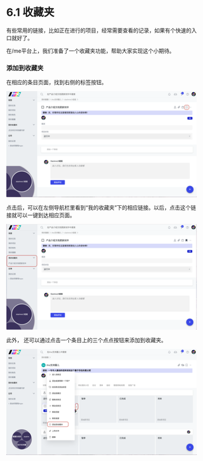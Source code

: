 # 6.1 收藏夹

有些常用的链接，比如正在进行的项目，经常需要查看的记录，如果有个快速的入口就好了。

在/me平台上，我们准备了一个收藏夹功能，帮助大家实现这个小期待。

### 添加到收藏夹

在相应的条目页面，找到右侧的标签按钮。

![&#x6807;&#x7B7E;&#x6DFB;&#x52A0;&#x6309;&#x94AE;](../.gitbook/assets/6-1-1.png)

点击后，可以在左侧导航栏里看到“我的收藏夹”下的相应链接。以后，点击这个链接就可以一键到达相应页面。

![&#x5DE6;&#x4FA7;&#x201C;&#x6211;&#x7684;&#x6536;&#x85CF;&#x5939;&#x201D;&#x5217;&#x8868;](../.gitbook/assets/6-1-2.png)

此外， 还可以通过点击一个条目上的三个点点按钮来添加到收藏夹。

![&#x70B9;&#x51FB;&#x4E09;&#x4E2A;&#x70B9;&#x70B9;&#x540E;&#x6DFB;&#x52A0;&#x5230;&#x6536;&#x85CF;&#x5939;](../.gitbook/assets/6-1-3.png)

​

